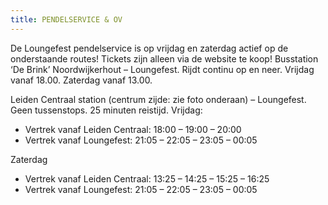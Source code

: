 ```yaml
---
title: PENDELSERVICE & OV
---
```

De Loungefest pendelservice is op vrijdag en zaterdag actief op de onderstaande routes! Tickets zijn alleen via de website te koop!
Busstation ‘De Brink’ Noordwijkerhout – Loungefest.
Rijdt continu op en neer. Vrijdag vanaf 18.00. Zaterdag vanaf 13.00.

Leiden Centraal station (centrum zijde: zie foto onderaan) – Loungefest.
Geen tussenstops.
25 minuten reistijd.
Vrijdag:

* Vertrek vanaf Leiden Centraal: 18:00 – 19:00 – 20:00
* Vertrek vanaf Loungefest: 21:05 – 22:05 – 23:05 – 00:05

Zaterdag

* Vertrek vanaf Leiden Centraal: 13:25 – 14:25 – 15:25 – 16:25
* Vertrek vanaf Loungefest: 21:05 – 22:05 – 23:05 – 00:05